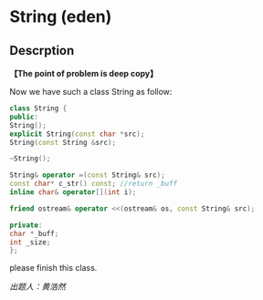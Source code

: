 # String (eden)

## Descrption
**【The point of problem is deep copy】**

Now we have such a class String as follow:

``` cpp
class String {  
public:  
String();  
explicit String(const char *src);  
String(const String &src);

~String();

String& operator =(const String& src);  
const char* c_str() const; //return _buff  
inline char& operator[](int i);

friend ostream& operator <<(ostream& os, const String& src);

private:  
char *_buff;  
int _size;  
};
```
please finish this class.

*出题人：黄浩然*
